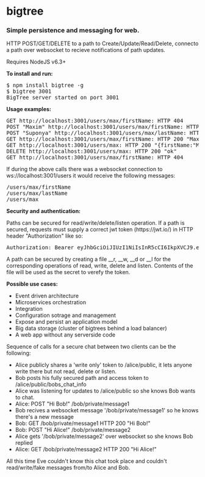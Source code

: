 # bigtree
<h3>Simple persistence and messaging for web. </h3>

<p>
HTTP POST/GET/DELETE to a path to Create/Update/Read/Delete, connecto a path over websocket to recieve notifications of path updates. 
</p>
<p>
Requires NodeJS v6.3+
</p>
<b>To install and run:</b>
<pre>
$ npm install bigtree -g
$ bigtree 3001
BigTree server started on port 3001
</pre>

<b>Usage examples:</b>
<pre>
GET http://localhost:3001/users/max/firstName: HTTP 404
POST "Maxim" http://localhost:3001/users/max/firstName: HTTP 200 "ok"
POST "Suponya" http://localhost:3001/users/max/lastName: HTTP 200 "ok"
GET http://localhost:3001/users/max/firstName: HTTP 200 "Maxim"
GET http://localhost:3001/users/max: HTTP 200 "{firstName:"Maxim", lastName:"Suponya"}
DELETE http://localhost:3001/users/max: HTTP 200 "ok"
GET http://localhost:3001/users/max/firstName: HTTP 404
</pre>
<p>
If during the above calls there was a websocket connection to ws://localhost:3001/users it would receive the following messages:
</p>
<pre>
/users/max/firstName
/users/max/lastName
/users/max
</pre>

<b>Security and authentication:</b>
<p>Paths can be secured for read/write/delete/listen operation. If a path is secured, requests must supply a correct 
jwt token (https://jwt.io/) in HTTP header "Authorization" like so:<p>
<pre>
Authorization: Bearer eyJhbGciOiJIUzI1NiIsInR5cCI6IkpXVCJ9.eyIvdXNlcnMvbWF4IjoicndkbCJ9.XyGDNETN88ncyFdsD-ZyC1XAVzd7QBN3M3rvO8VGSzU
</pre>
<p>A path can be secured by creating a file __r, __w, __d or __l for the corresponding operations of read, write, delete and listen.
Contents of the file will be used as the secret to verefy the token.</p>

<b>Possible use cases:</b>
<ul>
<li>Event driven architecture</li>
<li>Microservices orchestration</li>
<li>Integration</li>
<li>Configuration sotrage and management</li>
<li>Expose and persist an application model</li>
<li>Big data storage (cluster of bigtrees behind a load balancer)</li>
<li>A web app without any serverside code</li>
</ul>

<p>Sequence of calls for a secure chat between two clients can be the following:</p>
<ul>
<li>Alice publicly shares a 'write only' token to /alice/public, it lets anyone write there but not read, delete or listen.</li>
<li>Bob posts his fully secured path and access token to /alice/public/bobs_chat_info</li>
<li>Alice was listening for updates to /alice/public so she knows Bob wants to chat.</li>
<li>Alice: POST "Hi Bob!" /bob/private/message1</li>
<li>Bob recives a websocket message '/bob/private/message1' so he knows there's a new message</li>
<li>Bob: GET /bob/private/message1 HTTP 200 "Hi Bob!"</li>
<li>Bob: POST "Hi Alice!" /bob/private/message2</li>
<li>Alice gets '/bob/private/message2' over websocket so she knows Bob replied</li>
<li>Alice: GET /bob/private/message2 HTTP 200 "Hi Alice!"</li>
</ul>
<p>All this time Eve couldn't know this chat took place and couldn't read/write/fake messages from/to Alice and Bob.</p>

</ul>
